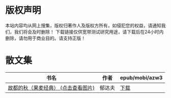 # 版权声明

本站内容均从网上搜集，版权归著作人及版权方所有，如侵犯您的权益，请通知我们，我们将会及时删除！ 下载链接仅供宽带测试研究用途，请下载后在24小时内删除，请勿用于商业目的。请支持正版！

# 散文集

| 书名 | 作者 | epub/mobi/azw3 |
| --- | --- | --- |
| [故都的秋（果麦经典） (点击查看图片)](https://www.dushupai.com/attachment/2024/06/08/cde8629c7a491b17.jpg) | 郁达夫 | [下载](https://url89.ctfile.com/f/31084289-1357045714-445e3b?p=8866) |
